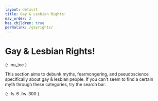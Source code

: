 ```yaml
---
layout: default
title: Gay & Lesbian Rights!
nav_order: 2
has_children: true
permalink: /gayrights/
---
```

<script> jtd.setTheme('blue'); </script>
# Gay & Lesbian Rights!
{: .no_toc }

This section aims to debunk myths, fearmongering, and pseudoscience specifically about gay & lesbian people.
If you can't seem to find a certain myth through these categories, try the search bar.

{: .fs-6 .fw-300 }
